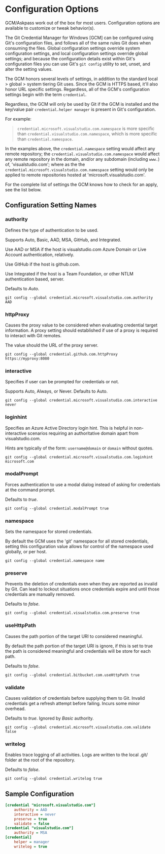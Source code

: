 # Configuration Options

GCM/Askpass work out of the box for most users. Configuration options are available to customize or tweak behavior(s).

The Git Credential Manager for Windows [GCM] can be configured using Git's configuration files, and follows all of the same rules Git does when consuming the files. Global configuration settings override system configuration settings, and local configuration settings override global settings; and because the configuration details exist within Git's configuration files you can use Git's `git config` utility to set, unset, and alter the setting values.

The GCM honors several levels of settings, in addition to the standard local \> global \> system tiering Git uses. Since the GCM is HTTPS based, it'll also honor URL specific settings. Regardless, all of the GCM's configuration settings begin with the term `credential`.

Regardless, the GCM will only be used by Git if the GCM is installed and the key/value pair `credential.helper manager` is present in Git's configuration.

For example:

> `credential.microsoft.visualstudio.com.namespace` is more specific than `credential.visualstudio.com.namespace`, which is more specific than `credential.namespace`.

In the examples above, the `credential.namespace` setting would affect any remote repository; the `credential.visualstudio.com.namespace` would affect any remote repository in the domain, and/or any subdomain (including `www.`) of, 'visualstudio.com'; where as the the `credential.microsoft.visualstudio.com.namespace` setting would only be applied to remote repositories hosted at 'microsoft.visualstudio.com'.

For the complete list of settings the GCM knows how to check for an apply, see the list below.

## Configuration Setting Names

### authority

Defines the type of authentication to be used.

Supports Auto, Basic, AAD, MSA, GitHub, and Integrated.

Use AAD or MSA if the host is visualstudio.com Azure Domain or Live Account authentication, relatively.

Use GitHub if the host is github.com.

Use Integrated if the host is a Team Foundation, or other NTLM authentication based, server.

Defaults to _Auto_.

    git config --global credential.microsoft.visualstudio.com.authority AAD

### httpProxy

Causes the proxy value to be considered when evaluating credential target information. A proxy setting should established if use of a proxy is required to interact with Git remotes.

The value should the URL of the proxy server.

    git config --global credential.github.com.httpProxy https://myproxy:8080

### interactive

 Specifies if user can be prompted for credentials or not.

 Supports Auto, Always, or Never. Defaults to Auto.

  `git config --global credential.microsoft.visualstudio.com.interactive never`

### loginhint

Specifies an Azure Active Directory login hint.
This is helpful in non-interactive scenarios requiring an authoritative domain apart from visualstudio.com.

Hints are typically of the form: `username@domain` or `domain` without quotes.

    git config --global credential.microsoft.visualstudio.com.loginhint microsoft.com

### modalPrompt

Forces authentication to use a modal dialog instead of asking for credentials at the command prompt.

Defaults to _true_.

    git config --global credential.modalPrompt true

### namespace

Sets the namespace for stored credentials.

By default the GCM uses the 'git' namespace for all stored credentials, setting this configuration value allows for control of the namespace used globally, or per host.

    git config --global credential.namespace name

### preserve

Prevents the deletion of credentials even when they are reported as invalid by Git. Can lead to lockout situations once credentials expire and until those credentials are manually removed.

Defaults to _false_.

    git config --global credential.visualstudio.com.preserve true

### useHttpPath

Causes the path portion of the target URI to considered meaningful.

By default the path portion of the target URI is ignore, if this is set to true the path is considered meaningful and credentials will be store for each path.

Defaults to _false_.

    git config --global credential.bitbucket.com.useHttpPath true

### validate

Causes validation of credentials before supplying them to Git. Invalid credentials get a refresh attempt before failing. Incurs some minor overhead.

Defaults to _true_. Ignored by _Basic_ authority.

    git config --global credential.microsoft.visualstudio.com.validate false

### writelog

Enables trace logging of all activities. Logs are written to the local .git/ folder at the root of the repository.

Defaults to _false_.

    git config --global credential.writelog true

## Sample Configuration

```ini
[credential "microsoft.visualstudio.com"]
    authority = AAD
    interactive = never
    preserve = true
    validate = false
[credential "visualstudio.com"]
    authority = MSA
[credential]
    helper = manager
    writelog = true
```
